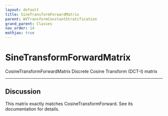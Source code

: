 ```yaml
---
layout: default
title: SineTransformForwardMatrix
parent: WVTransformConstantStratification
grand_parent: Classes
nav_order: 14
mathjax: true
---
```


#  SineTransformForwardMatrix

CosineTransformForwardMatrix  Discrete Cosine Transform (DCT-I) matrix


---

## Discussion

  This matrix exactly matches CosineTransformForward. See its documentation
  for details.
